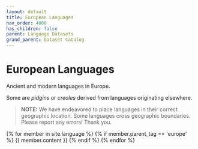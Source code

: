 ```yaml
---
layout: default
title: European Languages
nav_order: 4000
has_children: false
parent: Language Datasets
grand_parent: Dataset Catalog
---
```


# European Languages

Ancient and modern languages in Europe.

Some are _pidgins_ or _creoles_ derived from languages originating elsewhere.

> **NOTE:** We have endeavored to place languages in their correct geographic location. Some languages cross geographic boundaries. Please report any errors! Thank you.

{% for member in site.language %}
  {% if member.parent_tag == 'europe' %}
    {{ member.content }}
  {% endif %}
{% endfor %}
